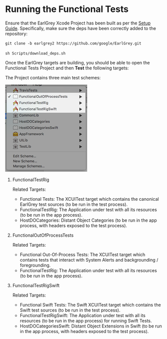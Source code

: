 # Running the Functional Tests

Ensure that the EarlGrey Xcode Project has been built as per the [Setup
Guide](../../docs/setup.md). Specifically, make sure the deps
have been correctly added to the repository:

```
git clone -b earlgrey2 https://github.com/google/EarlGrey.git

sh Scripts/download_deps.sh
```

Once the EarlGrey targets are building,
you should be able to open the Functional Tests Project and then **Test**
the following targets:

The Project contains three main test schemes:

<img src="images/testSchemes.png">

1.  FunctionalTestRig

    Related Targets:

    * Functional Tests: The XCUITest target which contains the canonical
        EarlGrey test sources (to be run in the test process).
    * FunctionalTestRig: The Application under test with all its resources (to
        be run in the app process).
    * HostDOCategories: Distant Object Categories (to be run in the app
        process, with headers exposed to the test process).

2.  FunctionalOutOfProcessTests

    Related Targets:

    * Functional Out-Of-Process Tests: The XCUITest target which contains
        tests that interact with System Alerts and backgrounding /
        foregrounding.
    * FunctionalTestRig: The Application under test with all its resources (to
        be run in the app process).

3.  FunctionalTestRigSwift

    Related Targets:

    * Functional Swift Tests: The Swift XCUITest target which contains the
        Swift test sources (to be run in the test process).
    * FunctionalTestRigSwift: The Application under test with all its
        resources (to be run in the app process) for running Swift Tests.
    * HostDOCategoriesSwift: Distant Object Extensions in Swift (to be run in
        the app process, with headers exposed to the test process).
